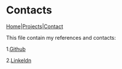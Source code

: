 # Contacts

[Home](index.markdown)|[Projects](projects.markdown)|[Contact](contact.markdown)

This file contain my references and contacts:

1.<a href= "https://github.com/Jaskaran009">Github</a>

2.<a href ="https://www.linkedin.com/in/jaskaran-kaur-67b271196/">Linkeldn</a>
